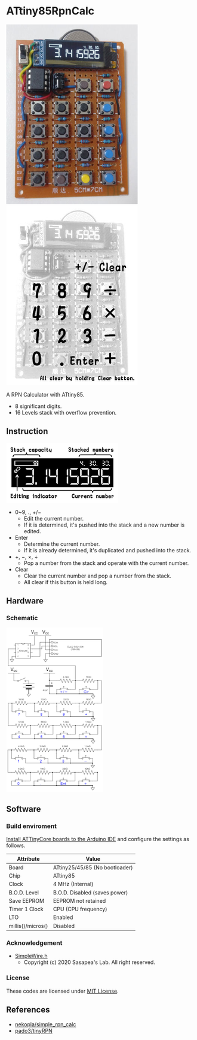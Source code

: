 # ATtiny85RpnCalc

![Picture](doc/picture.jpg)![Key assign](doc/picture_key_assign.jpg)

A RPN Calculator with ATtiny85.

* 8 significant digits.
* 16 Levels stack with overflow prevention.

## Instruction

![Instruction](doc/instruction.png)

* 0~9, ., &plus;/&minus;
  * Edit the current number.
  * If it is determined, it's pushed into the stack and a new number is edited.
* Enter
  * Determine the current number.
  * If it is already determined, it's duplicated and pushed into the stack.
* &plus;, &minus;, &times;, &div;
  * Pop a number from the stack and operate with the current number.
* Clear
  * Clear the current number and pop a number from the stack.
  * All clear if this button is held long.

## Hardware

### Schematic

[![Click to expand](doc/schematic_thumbnail.png)](doc/schematic.png)

## Software

### Build enviroment

[Install ATTinyCore boards to the Arduino IDE](https://github.com/SpenceKonde/ATTinyCore/blob/master/Installation.md) and configure the settings as follows.

Attribute        |Value
-----------------|------------------------------
Board            |ATtiny25/45/85 (No bootloader)
Chip             |ATtiny85
Clock            |4 MHz (Internal)
B.O.D. Level     |B.O.D. Disabled (saves power)
Save EEPROM      |EEPROM not retained
Timer 1 Clock    |CPU (CPU frequency)
LTO              |Enabled
millis()/micros()|Disabled

### Acknowledgement

* [SimpleWire.h](https://lab.sasapea.mydns.jp/2020/03/11/avr-i2c-2/)
  * Copyright (c) 2020 Sasapea's Lab. All right reserved.

### License

These codes are licensed under [MIT License](LICENSE).

## References

* [nekopla/simple_rpn_calc](https://github.com/nekopla/simple_rpn_calc)
* [pado3/tinyRPN](https://github.com/pado3/tinyRPN)

